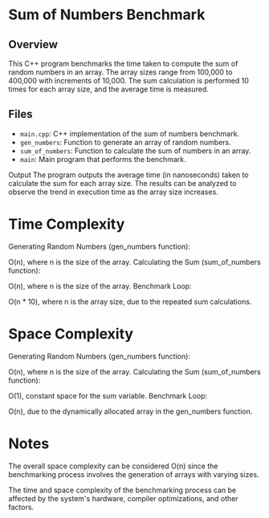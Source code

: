 # Sum of Numbers Benchmark

## Overview

This C++ program benchmarks the time taken to compute the sum of random numbers in an array. The array sizes range from 100,000 to 400,000 with increments of 10,000. The sum calculation is performed 10 times for each array size, and the average time is measured.

## Files

- `main.cpp`: C++ implementation of the sum of numbers benchmark.
- `gen_numbers`: Function to generate an array of random numbers.
- `sum_of_numbers`: Function to calculate the sum of numbers in an array.
- `main`: Main program that performs the benchmark.


Output
The program outputs the average time (in nanoseconds) taken to calculate the sum for each array size. The results can be analyzed to observe the trend in execution time as the array size increases.

# Time Complexity
Generating Random Numbers (gen_numbers function):

O(n), where n is the size of the array.
Calculating the Sum (sum_of_numbers function):

O(n), where n is the size of the array.
Benchmark Loop:

O(n * 10), where n is the array size, due to the repeated sum calculations.
# Space Complexity
Generating Random Numbers (gen_numbers function):

O(n), where n is the size of the array.
Calculating the Sum (sum_of_numbers function):

O(1), constant space for the sum variable.
Benchmark Loop:

O(n), due to the dynamically allocated array in the gen_numbers function.

# Notes
The overall space complexity can be considered O(n) since the benchmarking process involves the generation of arrays with varying sizes.

The time and space complexity of the benchmarking process can be affected by the system's hardware, compiler optimizations, and other factors.
